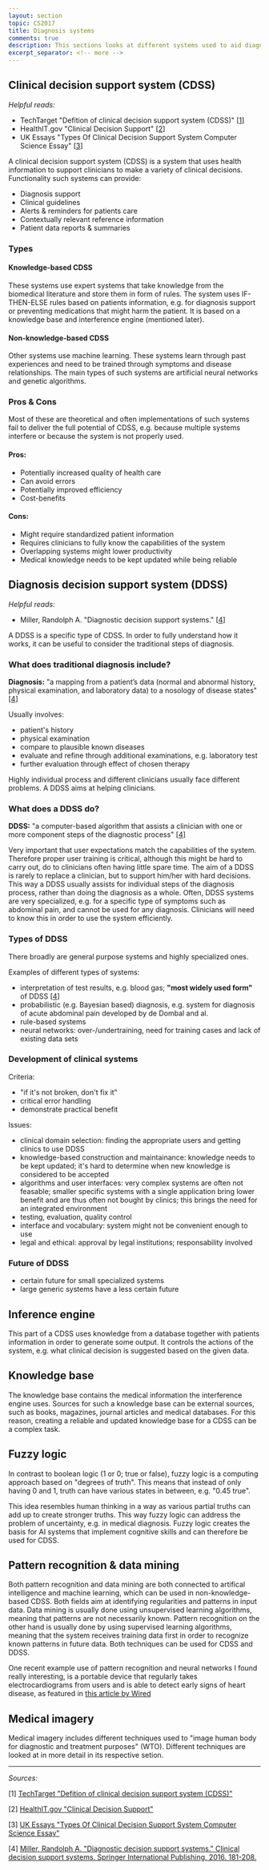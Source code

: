 ```yaml
---
layout: section
topic: CS2017
title: Diagnosis systems
comments: true
description: This sections looks at different systems used to aid diagnosis and treatment of patients, including DDSS and CDSS. In addition, different technologies used for such systems, for example fuzzy logic, are covered.
excerpt_separator: <!-- more -->
---
```

## Clinical decision support system (CDSS)
_Helpful reads:_
- TechTarget "Defition of clinical decision support system (CDSS)" \[[1][]\]
- HealthIT.gov "Clinical Decision Support" \[[2][]\]
- UK Essays "Types Of Clinical Decision Support System Computer Science Essay" \[[3][]\]

A clinical decision support system (CDSS) is a system that uses health information to support clinicians to make a variety of clinical decisions. Functionality such systems can provide:
- Diagnosis support
- Clinical guidelines
- Alerts & reminders for patients care
- Contextually relevant reference information
- Patient data reports & summaries

### Types
#### Knowledge-based CDSS
These systems use expert systems that take knowledge from the biomedical literature and store them in form of rules. The system uses IF-THEN-ELSE rules based on patients information, e.g. for diagnosis support or preventing medications that might harm the patient. It is based on a knowledge base and interference engine (mentioned later).

#### Non-knowledge-based CDSS
Other systems use machine learning. These systems learn through past experiences and need to be trained through symptoms and disease relationships. The main types of such systems are artificial neural networks and genetic algorithms.

### Pros & Cons
Most of these are theoretical and often implementations of such systems fail to deliver the full potential of CDSS, e.g. because multiple systems interfere or because the system is not properly used.
#### Pros:
- Potentially increased quality of health care
- Can avoid errors
- Potentially improved efficiency
- Cost-benefits

#### Cons:
- Might require standardized patient information
- Requires clinicians to fully know the capabilities of the system
- Overlapping systems might lower productivity
- Medical knowledge needs to be kept updated while being reliable

## Diagnosis decision support system (DDSS)
_Helpful reads:_
- Miller, Randolph A. "Diagnostic decision support systems." \[[4][]\]

A DDSS is a specific type of CDSS. In order to fully understand how it works, it can be useful to consider the traditional steps of diagnosis.

### What does traditional diagnosis include?
**Diagnosis:** "a mapping from a patient’s data (normal and abnormal history,
physical examination, and laboratory data) to a nosology of disease states" \[[4][]\]

Usually involves:
- patient's history
- physical examination
- compare to plausible known diseases
- evaluate and refine through additional examinations, e.g. laboratory test
- further evaluation through effect of chosen therapy

Highly individual process and different clinicians usually face different problems. A DDSS aims at helping clinicians.

### What does a DDSS do?
**DDSS:** "a computer-based algorithm that assists a clinician with one or more component steps of the diagnostic process" \[[4][]\]

Very important that user expectations match the capabilities of the system. Therefore proper user training is critical, although this might be hard to carry out, do to clinicians often having little spare time. The aim of a DDSS is rarely to replace a clinician, but to support him/her with hard decisions. This way a DDSS usually assists for individual steps of the diagnosis process, rather than doing the diagnosis as a whole. Often, DDSS systems are very specialized, e.g. for a specific type of symptoms such as abdominal pain, and cannot be used for any diagnosis. Clinicians will need to know this in order to use the system efficiently.

### Types of DDSS
There broadly are general purpose systems and highly specialized ones.

Examples of different types of systems:
- interpretation of test results, e.g. blood gas; **"most widely used form"** of DDSS \[[4][]\]
- probabilistic (e.g. Bayesian based) diagnosis, e.g. system for diagnosis of
acute abdominal pain developed by de Dombal and al.
- rule-based systems
- neural networks: over-/undertraining, need for training cases and lack of existing data sets

### Development of clinical systems
Criteria:
- "if it's not broken, don't fix it"
- critical error handling
- demonstrate practical benefit

Issues:
- clinical domain selection: finding the appropriate users and getting clinics to use DDSS
- knowledge-based construction and maintainance: knowledge needs to be kept updated; it's hard to determine when new knowledge is considered to be accepted
- algorithms and user interfaces: very complex systems are often not feasable; smaller specific systems with a single application bring lower benefit and are thus often not bought by clinics; this brings the need for an integrated environment
- testing, evaluation, quality control
- interface and vocabulary: system might not be convenient enough to use
- legal and ethical: approval by legal institutions; responsability involved

### Future of DDSS
- certain future for small specialized systems
- large generic systems have a less certain future

## Inference engine
This part of a CDSS uses knowledge from a database together with patients information in order to generate some output. It controls the actions of the system, e.g. what clinical decision is suggested based on the given data.

## Knowledge base
The knowledge base contains the medical information the interference engine uses. Sources for such a knowledge base can be external sources, such as books, magazines, journal articles and medical databases. For this reason, creating a reliable and updated knowledge base for a CDSS can be a complex task.

## Fuzzy logic
In contrast to boolean logic (1 or 0; true or false), fuzzy logic is a computing approach based on "degrees of truth". This means that instead of only having 0 and 1, truth can have various states in between, e.g. "0.45 true".

This idea resembles human thinking in a way as various partial truths can add up to create stronger truths. This way fuzzy logic can address the problem of uncertainty, e.g. in medical diagnosis. Fuzzy logic creates the basis for AI systems that implement cognitive skills and can therefore be used for CDSS.

## Pattern recognition & data mining
Both pattern recognition and data mining are both connected to artifical intelligence and machine learning, which can be used in non-knowledge-based CDSS. Both fields aim at identifying regularities and patterns in input data. Data mining is usually done using unsupervised learning algorithms, meaning that patterns are not necessarily known. Pattern recognition on the other hand is usually done by using supervised learning algorithms, meaning that the system receives training data first in order to recognize known patterns in future data. Both techniques can be used for CDSS and DDSS.

One recent example use of pattern recognition and neural networks I found really interesting, is a portable device that regularly takes electrocardiograms from users and is able to detect early signs of heart disease, as featured in [this article by Wired](https://www.wired.com/2017/03/alivecor-kardia)
## Medical imagery
Medical imagery includes different techniques used to "image human body for diagnostic and treatment purposes" (WTO). Different techniques are looked at in more detail in its respective setion.

---

_Sources:_

\[1\] [TechTarget "Defition of clinical decision support system (CDSS)"][1]

\[2\] [HealthIT.gov "Clinical Decision Support"][2]

\[3\] [UK Essays "Types Of Clinical Decision Support System Computer Science Essay"][3]

\[4\] [Miller, Randolph A. "Diagnostic decision support systems." Clinical decision support systems. Springer International Publishing, 2016. 181-208.][4]

[1]: http://searchhealthit.techtarget.com/definition/clinical-decision-support-system-CDSS
[2]: https://www.healthit.gov/policy-researchers-implementers/clinical-decision-support-cds
[3]: https://www.ukessays.com/essays/computer-science/types-of-clinical-decision-support-system-computer-science-essay.php
[4]: http://eknygos.lsmuni.lt/springer/583/99-125.pdf
